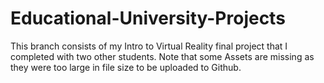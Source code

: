 # Educational-University-Projects
This branch consists of my Intro to Virtual Reality final project that I completed with two other students. Note that some Assets are missing as they were too large in file size
to be uploaded to Github.
